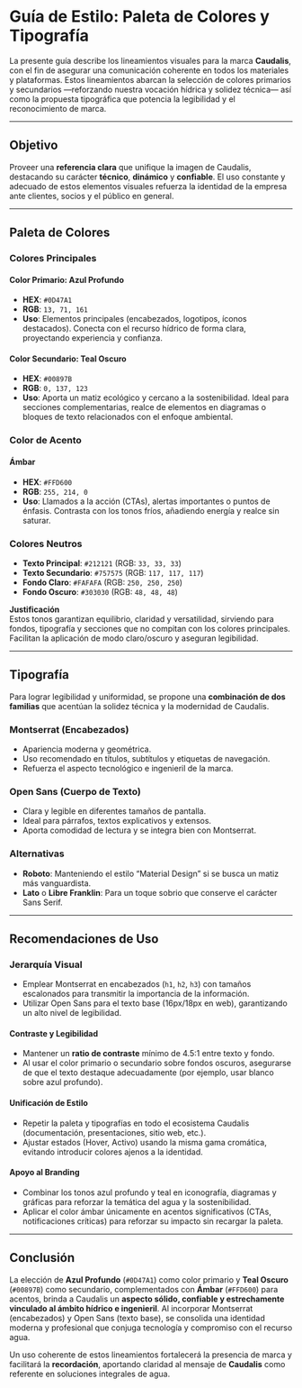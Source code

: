 # Guía de Estilo: Paleta de Colores y Tipografía

La presente guía describe los lineamientos visuales para la marca **Caudalis**, con el fin de asegurar una comunicación coherente en todos los materiales y plataformas. Estos lineamientos abarcan la selección de colores primarios y secundarios —reforzando nuestra vocación hídrica y solidez técnica— así como la propuesta tipográfica que potencia la legibilidad y el reconocimiento de marca.

---

## Objetivo

Proveer una **referencia clara** que unifique la imagen de Caudalis, destacando su carácter **técnico**, **dinámico** y **confiable**. El uso constante y adecuado de estos elementos visuales refuerza la identidad de la empresa ante clientes, socios y el público en general.

---

## Paleta de Colores

### Colores Principales

#### Color Primario: Azul Profundo

- **HEX**: `#0D47A1`  
- **RGB**: `13, 71, 161`  
- **Uso**: Elementos principales (encabezados, logotipos, íconos destacados). Conecta con el recurso hídrico de forma clara, proyectando experiencia y confianza.

#### Color Secundario: Teal Oscuro

- **HEX**: `#00897B`  
- **RGB**: `0, 137, 123`  
- **Uso**: Aporta un matiz ecológico y cercano a la sostenibilidad. Ideal para secciones complementarias, realce de elementos en diagramas o bloques de texto relacionados con el enfoque ambiental.

### Color de Acento

#### Ámbar

- **HEX**: `#FFD600`  
- **RGB**: `255, 214, 0`  
- **Uso**: Llamados a la acción (CTAs), alertas importantes o puntos de énfasis. Contrasta con los tonos fríos, añadiendo energía y realce sin saturar.

### Colores Neutros

- **Texto Principal**: `#212121` (RGB: `33, 33, 33`)  
- **Texto Secundario**: `#757575` (RGB: `117, 117, 117`)  
- **Fondo Claro**: `#FAFAFA` (RGB: `250, 250, 250`)  
- **Fondo Oscuro**: `#303030` (RGB: `48, 48, 48`)

**Justificación**  
Estos tonos garantizan equilibrio, claridad y versatilidad, sirviendo para fondos, tipografía y secciones que no compitan con los colores principales. Facilitan la aplicación de modo claro/oscuro y aseguran legibilidad.

---

## Tipografía

Para lograr legibilidad y uniformidad, se propone una **combinación de dos familias** que acentúan la solidez técnica y la modernidad de Caudalis.

### Montserrat (Encabezados)

- Apariencia moderna y geométrica.  
- Uso recomendado en títulos, subtítulos y etiquetas de navegación.  
- Refuerza el aspecto tecnológico e ingenieril de la marca.

### Open Sans (Cuerpo de Texto)

- Clara y legible en diferentes tamaños de pantalla.  
- Ideal para párrafos, textos explicativos y extensos.  
- Aporta comodidad de lectura y se integra bien con Montserrat.

### Alternativas

- **Roboto**: Manteniendo el estilo “Material Design” si se busca un matiz más vanguardista.  
- **Lato** o **Libre Franklin**: Para un toque sobrio que conserve el carácter Sans Serif.

---

## Recomendaciones de Uso

### Jerarquía Visual

- Emplear Montserrat en encabezados (`h1`, `h2`, `h3`) con tamaños escalonados para transmitir la importancia de la información.  
- Utilizar Open Sans para el texto base (16px/18px en web), garantizando un alto nivel de legibilidad.

#### Contraste y Legibilidad

- Mantener un **ratio de contraste** mínimo de 4.5:1 entre texto y fondo.  
- Al usar el color primario o secundario sobre fondos oscuros, asegurarse de que el texto destaque adecuadamente (por ejemplo, usar blanco sobre azul profundo).

#### Unificación de Estilo

- Repetir la paleta y tipografías en todo el ecosistema Caudalis (documentación, presentaciones, sitio web, etc.).  
- Ajustar estados (Hover, Activo) usando la misma gama cromática, evitando introducir colores ajenos a la identidad.

#### Apoyo al Branding

- Combinar los tonos azul profundo y teal en iconografía, diagramas y gráficas para reforzar la temática del agua y la sostenibilidad.  
- Aplicar el color ámbar únicamente en acentos significativos (CTAs, notificaciones críticas) para reforzar su impacto sin recargar la paleta.

---

## Conclusión

La elección de **Azul Profundo** (`#0D47A1`) como color primario y **Teal Oscuro** (`#00897B`) como secundario, complementados con **Ámbar** (`#FFD600`) para acentos, brinda a Caudalis un **aspecto sólido, confiable y estrechamente vinculado al ámbito hídrico e ingenieril**. Al incorporar Montserrat (encabezados) y Open Sans (texto base), se consolida una identidad moderna y profesional que conjuga tecnología y compromiso con el recurso agua.

Un uso coherente de estos lineamientos fortalecerá la presencia de marca y facilitará la **recordación**, aportando claridad al mensaje de **Caudalis** como referente en soluciones integrales de agua.